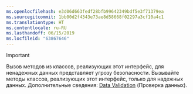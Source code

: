 ```yaml
---
ms.openlocfilehash: e3d06d663fedf28bfb99642349bdf5e3f71379ea
ms.sourcegitcommit: 1bb00d2f4343e73ae8d58668f02297a3cf10a4c1
ms.translationtype: HT
ms.contentlocale: ru-RU
ms.lasthandoff: 06/15/2019
ms.locfileid: "63867646"
---
```

> [!IMPORTANT]
> Вызов методов из классов, реализующих этот интерфейс, для ненадежных данных представляет угрозу безопасности. Вызывайте методы классов, реализующих этот интерфейс, только для надежных данных. Дополнительные сведения: [Data Validation](https://www.owasp.org/index.php/Data_Validation) (Проверка данных).